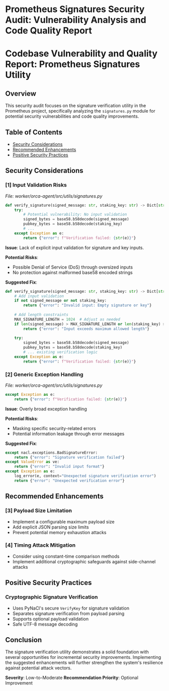 # Prometheus Signatures Security Audit: Vulnerability Analysis and Code Quality Report

# Codebase Vulnerability and Quality Report: Prometheus Signatures Utility

## Overview
This security audit focuses on the signature verification utility in the Prometheus project, specifically analyzing the `signatures.py` module for potential security vulnerabilities and code quality improvements.

## Table of Contents
- [Security Considerations](#security-considerations)
- [Recommended Enhancements](#recommended-enhancements)
- [Positive Security Practices](#positive-security-practices)

## Security Considerations

### [1] Input Validation Risks
_File: worker/orca-agent/src/utils/signatures.py_

```python
def verify_signature(signed_message: str, staking_key: str) -> Dict[str, Any]:
    try:
        # Potential vulnerability: No input validation
        signed_bytes = base58.b58decode(signed_message)
        pubkey_bytes = base58.b58decode(staking_key)
        # ...
    except Exception as e:
        return {"error": f"Verification failed: {str(e)}"}
```

**Issue**: Lack of explicit input validation for signature and key inputs.

**Potential Risks**:
- Possible Denial of Service (DoS) through oversized inputs
- No protection against malformed base58 encoded strings

**Suggested Fix**:
```python
def verify_signature(signed_message: str, staking_key: str) -> Dict[str, Any]:
    # Add input validation
    if not signed_message or not staking_key:
        return {"error": "Invalid input: Empty signature or key"}
    
    # Add length constraints
    MAX_SIGNATURE_LENGTH = 1024  # Adjust as needed
    if len(signed_message) > MAX_SIGNATURE_LENGTH or len(staking_key) > MAX_SIGNATURE_LENGTH:
        return {"error": "Input exceeds maximum allowed length"}
    
    try:
        signed_bytes = base58.b58decode(signed_message)
        pubkey_bytes = base58.b58decode(staking_key)
        # ... existing verification logic
    except Exception as e:
        return {"error": f"Verification failed: {str(e)}"}
```

### [2] Generic Exception Handling
_File: worker/orca-agent/src/utils/signatures.py_

```python
except Exception as e:
    return {"error": f"Verification failed: {str(e)}"}
```

**Issue**: Overly broad exception handling

**Potential Risks**:
- Masking specific security-related errors
- Potential information leakage through error messages

**Suggested Fix**:
```python
except nacl.exceptions.BadSignatureError:
    return {"error": "Signature verification failed"}
except ValueError as ve:
    return {"error": "Invalid input format"}
except Exception as e:
    log_error(e, context="Unexpected signature verification error")
    return {"error": "Unexpected verification error"}
```

## Recommended Enhancements

### [3] Payload Size Limitation
- Implement a configurable maximum payload size
- Add explicit JSON parsing size limits
- Prevent potential memory exhaustion attacks

### [4] Timing Attack Mitigation
- Consider using constant-time comparison methods
- Implement additional cryptographic safeguards against side-channel attacks

## Positive Security Practices

### Cryptographic Signature Verification
- Uses PyNaCl's secure `VerifyKey` for signature validation
- Separates signature verification from payload parsing
- Supports optional payload validation
- Safe UTF-8 message decoding

## Conclusion
The signature verification utility demonstrates a solid foundation with several opportunities for incremental security improvements. Implementing the suggested enhancements will further strengthen the system's resilience against potential attack vectors.

**Severity**: Low-to-Moderate
**Recommendation Priority**: Optional Improvement